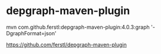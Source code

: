 

# depgraph-maven-plugin
mvn com.github.ferstl:depgraph-maven-plugin:4.0.3:graph '-DgraphFormat=json'

https://github.com/ferstl/depgraph-maven-plugin
